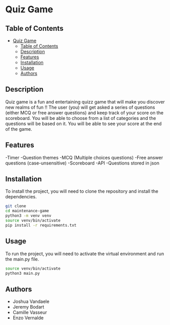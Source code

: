 # Quiz Game

## Table of Contents

- [Quiz Game](#quiz-game)
  - [Table of Contents](#table-of-contents)
  - [Description](#description)
  - [Features](#features)
  - [Installation](#installation)
  - [Usage](#usage)
  - [Authors](#authors)

## Description


Quiz game is a fun and entertaining quizz game that will make you discover new realms of fun !! The user (you) will get asked a series of questions (either MCQ or free answer questions) and keep track of your score on the scoreboard. You will be able to choose from a list of categories and the questions will be based on it. You will be able to see your score at the end of the game.

## Features

-Timer
-Question themes
-MCQ (Multiple choices questions)
-Free answer questions (case-unsensitive)
-Scoreboard
-API
-Questions stored in json

## Installation

To install the project, you will need to clone the repository and install the dependencies.

```bash
git clone
cd maintenance-game
python3 -m venv venv
source venv/bin/activate
pip install -r requirements.txt
```

## Usage

To run the project, you will need to activate the virtual environment and run the main.py file.

```bash
source venv/bin/activate
python3 main.py
```

## Authors

- Joshua Vandaele
- Jeremy Bodart
- Camille Vasseur
- Enzo Vernalde
